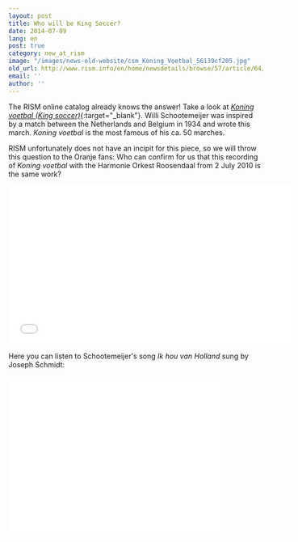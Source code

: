 ```yaml
---
layout: post
title: Who will be King Soccer?
date: 2014-07-09
lang: en
post: true
category: new_at_rism
image: "/images/news-old-website/csm_Koning_Voetbal_56139cf205.jpg"
old_url: http://www.rism.info/en/home/newsdetails/browse/57/article/64/who-will-be-king-soccer.html
email: ''
author: ''
---
```


The RISM online catalog already knows the answer! Take a look at [_Koning voetbal (King soccer)_](https://opac.rism.info/search?id=702011485&db=251&View=rism){:target="_blank"}. Willi Schootemeijer was inspired by a match between the Netherlands and Belgium in 1934 and wrote this march. _Koning voetbal_ is the most famous of his ca. 50 marches.

RISM unfortunately does not have an incipit for this piece, so we will throw this question to the Oranje fans: Who can confirm for us that this recording of _Koning voetbal_ with the Harmonie Orkest Roosendaal from 2 July 2010 is the same work?

<iframe width="560" height="315" src="//www.youtube.com/embed/aHww090YWls" frameborder="0" allowfullscreen></iframe>


Here you can listen to Schootemeijer's song _Ik hou van Holland_ sung by Joseph Schmidt:

<iframe width="420" height="315" src="//www.youtube.com/embed/H_Mg0w9RZio" frameborder="0" allowfullscreen></iframe>